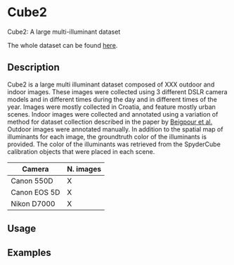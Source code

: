 # Cube2
Cube2: A large multi-illuminant dataset

The whole dataset can be found [here](https://fersharepoint.add_link).

## Description

Cube2 is a large multi illuminant dataset composed of XXX outdoor and indoor images. 
These images were collected using 3 different DSLR camera models and in different times during the day and in different times of the year. 
Images were mostly collected in Croatia, and feature mostly urban scenes. 
Indoor images were collected and annotated using a variation of method for dataset collection described in the paper by [Beigpour et al.](http://www.cat.uab.cat/Public/Publications/2014/BRV2014/TIP_2014.pdf)
Outdoor images were annotated manually. In addition to the spatial map of illuminants for each image, the groundtruth color of the illuminants is provided.
The color of the illuminants was retrieved from the SpyderCube calibration objects that were placed in each scene. 

|Camera | N. images|
|-------|----------|
|Canon 550D|  X    |
|Canon EOS 5D| X   |
|Nikon D7000|  X   |

## Usage



## Examples
